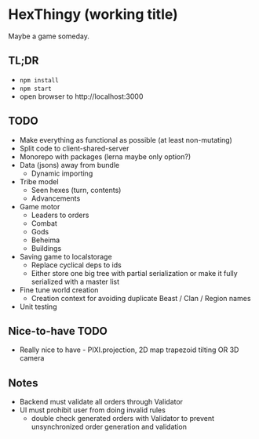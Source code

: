 # HexThingy (working title)

Maybe a game someday.

## TL;DR

- `npm install`
- `npm start`
- open browser to http://localhost:3000

## TODO

- Make everything as functional as possible (at least non-mutating)
- Split code to client-shared-server
- Monorepo with packages (lerna maybe only option?)
- Data (jsons) away from bundle
  - Dynamic importing
- Tribe model
  - Seen hexes (turn, contents)
  - Advancements
- Game motor
  - Leaders to orders
  - Combat
  - Gods
  - Beheima
  - Buildings
- Saving game to localstorage
  - Replace cyclical deps to ids
  - Either store one big tree with partial serialization or make it fully serialized with a master list
- Fine tune world creation
  - Creation context for avoiding duplicate Beast / Clan / Region names
- Unit testing

## Nice-to-have TODO

- Really nice to have - PIXI.projection, 2D map trapezoid tilting OR 3D camera

## Notes

- Backend must validate all orders through Validator
- UI must prohibit user from doing invalid rules
  - double check generated orders with Validator to prevent unsynchronized order generation and validation
